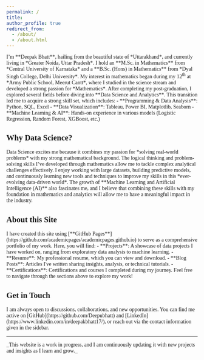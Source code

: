 ```yaml
---
permalink: /
title: 
author_profile: true
redirect_from: 
  - /about/
  - /about.html
---
```

<span style = "font-family: Cambria;">
I’m **Deepak Bhatt**, hailing from the beautiful state of *Uttarakhand*, and currently living in *Greater Noida, Uttar Pradesh*. </span>

<span style = "font-family: Cambria;">
I hold an **M.Sc. in Mathematics** from *Central University of Karnataka* and a **B.Sc. (Hons) in Mathematics** from *Dyal Singh College, Delhi University*. </span>

<span style = "font-family: Cambria;">
My interest in mathematics began during my 12<sup>th</sup> at *Army Public School, Meerut Cantt*, where I studied in the science stream and developed a strong passion for *Mathematics*. </span>

<span style = "font-family: Cambria;">
After completing my post-graduation, I explored several fields before diving into **Data Science and Analytics**. This transition led me to acquire a strong skill set, which includes: </span>

<span style = "font-family: Cambria;">
- **Programming & Data Analysis**: Python, SQL, Excel
- **Data Visualization**: Tableau, Power BI, Matplotlib, Seaborn
- **Machine Learning & AI**: Hands-on experience in various models (Logistic Regression, Random Forest, XGBoost, etc.) </span>

## <span style = "font-family: Georgia;"> Why Data Science? </span>

<span style = "font-family: Cambria;">
Data Science excites me because it combines my passion for *solving real-world problems* with my strong mathematical background. The logical thinking and problem-solving skills I’ve developed through mathematics allow me to tackle complex analytical challenges effectively. </span>

<span style = "font-family: Cambria;">
I enjoy working with large datasets, building predictive models, and continuously learning new tools and techniques to improve my skills in this *ever-evolving data-driven world*. </span>

<span style = "font-family: Cambria;">
The growth of **Machine Learning and Artificial Intelligence (AI)** also fascinates me, and I believe that combining these skills with my foundation in mathematics and analytics will allow me to have a meaningful impact in the industry. </span>

## <span style = "font-family: Georgia;"> About this Site </span>

<span style = "font-family: Cambria;">
I have created this site using [**GitHub Pages**](https://github.com/academicpages/academicpages.github.io) to serve as a comprehensive portfolio of my work. Here, you will find: </span>

<span style = "font-family: Cambria;">
- **Projects**: A showcase of data projects I have worked on, ranging from exploratory data analysis to machine learning.
- **Resume**: My professional resume, which you can view and download.
- **Blog Posts**: Articles I've written sharing insights, analysis, or technical tutorials.
- **Certifications**: Certifications and courses I completed during my journey. </span>

<span style = "font-family: Cambria;">
Feel free to navigate through the sections above to explore my work! </span>

## <span style = "font-family: Georgia;"> Get in Touch </span>

<span style = "font-family: Cambria;">
I am always open to discussions, collaborations, and new opportunities. You can find me active on [GitHub](https://github.com/Deepubhatt) and [LinkedIn](https://www.linkedin.com/in/deepakbhatt17/), or reach out via the contact information given in the sidebar. </span>

---

<span style = "font-family: Cambria;">
_This website is a work in progress, and I am continuously updating it with new projects and insights as I learn and grow._ </span>

